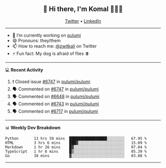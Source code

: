 <h2 align="center"> 👋 Hi there, I'm Komal 🧑🏾‍💻 </h2>
<p align="center">
    <a href="https://twitter.com/zwitkali">Twitter</a> •
    <a href="https://www.linkedin.com/in/komal-ali/">LinkedIn</a>
</p>

--------

- 🔭 I’m currently working on [pulumi](https://github.com/pulumi/pulumi)
- 😄 Pronouns: they/them
- 📫 How to reach me: [@zwitkali](https://twitter.com/zwitkali) on Twitter
- ⚡ Fun fact: My dog is afraid of flies 🪰

--------
💻 **Recent Activity**

<!--START_SECTION:activity-->
1. ❗️ Closed issue [#6747](https://github.com/pulumi/pulumi/issues/6747) in [pulumi/pulumi](https://github.com/pulumi/pulumi)
2. 🗣 Commented on [#6747](https://github.com/pulumi/pulumi/issues/6747) in [pulumi/pulumi](https://github.com/pulumi/pulumi)
3. 🗣 Commented on [#6648](https://github.com/pulumi/pulumi/issues/6648) in [pulumi/pulumi](https://github.com/pulumi/pulumi)
4. 🗣 Commented on [#6743](https://github.com/pulumi/pulumi/issues/6743) in [pulumi/pulumi](https://github.com/pulumi/pulumi)
5. 🗣 Commented on [#6717](https://github.com/pulumi/pulumi/issues/6717) in [pulumi/pulumi](https://github.com/pulumi/pulumi)
<!--END_SECTION:activity-->

--------

📊 **Weekly Dev Breakdown**
<!--START_SECTION:waka-->
```text
Python       13 hrs 59 mins  █████████████████░░░░░░░░   67.95 % 
HTML         3 hrs 6 mins    ███▓░░░░░░░░░░░░░░░░░░░░░   15.09 % 
Markdown     1 hr 26 mins    █▓░░░░░░░░░░░░░░░░░░░░░░░   07.04 % 
TypeScript   1 hr 6 mins     █▒░░░░░░░░░░░░░░░░░░░░░░░   05.39 % 
Go           38 mins         ▓░░░░░░░░░░░░░░░░░░░░░░░░   03.08 % 
```
<!--END_SECTION:waka-->

--------